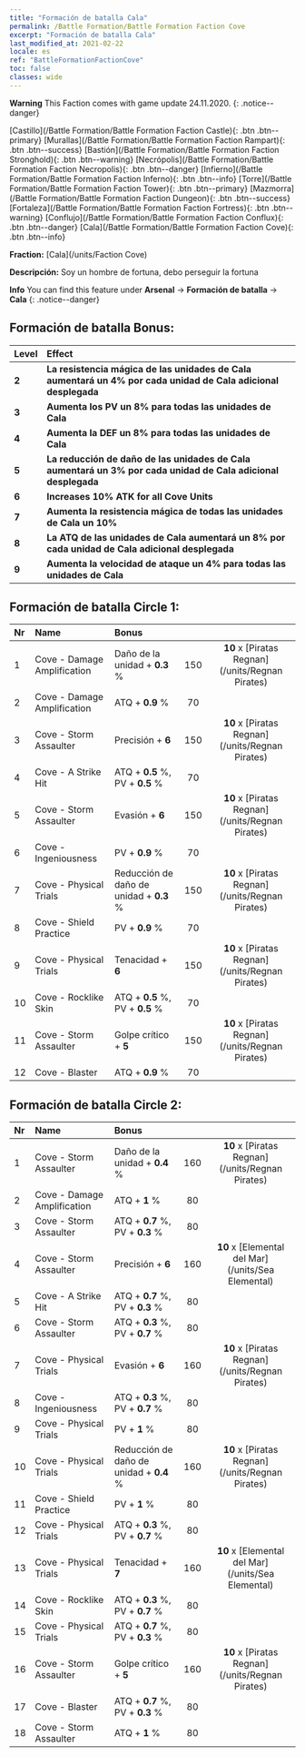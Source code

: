 ```yaml
---
title: "Formación de batalla Cala"
permalink: /Battle Formation/Battle Formation Faction Cove
excerpt: "Formación de batalla Cala"
last_modified_at: 2021-02-22
locale: es
ref: "BattleFormationFactionCove"
toc: false
classes: wide
---
```

**Warning** This Faction comes with game update 24.11.2020.
{: .notice--danger}

 [Castillo](/Battle Formation/Battle Formation Faction Castle){: .btn .btn--primary} [Murallas](/Battle Formation/Battle Formation Faction Rampart){: .btn .btn--success} [Bastión](/Battle Formation/Battle Formation Faction Stronghold){: .btn .btn--warning} [Necrópolis](/Battle Formation/Battle Formation Faction Necropolis){: .btn .btn--danger} [Infierno](/Battle Formation/Battle Formation Faction Inferno){: .btn .btn--info} [Torre](/Battle Formation/Battle Formation Faction Tower){: .btn .btn--primary} [Mazmorra](/Battle Formation/Battle Formation Faction Dungeon){: .btn .btn--success} [Fortaleza](/Battle Formation/Battle Formation Faction Fortress){: .btn .btn--warning} [Conflujo](/Battle Formation/Battle Formation Faction Conflux){: .btn .btn--danger} [Cala](/Battle Formation/Battle Formation Faction Cove){: .btn .btn--info} 

  **Fraction:** [Cala](/units/Faction Cove)

  **Descripción:** Soy un hombre de fortuna, debo perseguir la fortuna

**Info** You can find this feature under **Arsenal** -> **Formación de batalla** -> **Cala** 
{: .notice--danger}

## Formación de batalla Bonus:

  | Level |         Effect        |
  |:------|:---------------------|
  | **2** | **La resistencia mágica de las unidades de Cala aumentará un 4% por cada unidad de Cala adicional desplegada** |
  | **3** | **Aumenta los PV un 8% para todas las unidades de Cala** |
  | **4** | **Aumenta la DEF un 8% para todas las unidades de Cala** |
  | **5** | **La reducción de daño de las unidades de Cala aumentará un 3% por cada unidad de Cala adicional desplegada** |
  | **6** | **Increases 10% ATK for all Cove Units** |
  | **7** | **Aumenta la resistencia mágica de todas las unidades de Cala un 10%** |
  | **8** | **La ATQ de las unidades de Cala aumentará un 8% por cada unidad de Cala adicional desplegada** |
  | **9** | **Aumenta la velocidad de ataque un 4% para todas las unidades de Cala** |

## Formación de batalla Circle 1:

  |  Nr  |         Name        |  Bonus  | <i class="fas fa-flask"/>  |  <i class="fab fa-optin-monster"/> |
  |:-----|:--------------------|:---------|:-----------------:|:----------------:|
  | 1 | Cove - Damage Amplification | Daño de la unidad + **0.3** % | 150 |  **10** x [Piratas Regnan](/units/Regnan Pirates) |
  | 2 | Cove - Damage Amplification | ATQ + **0.9** % | 70 |   |
  | 3 | Cove - Storm Assaulter | Precisión + **6**  | 150 |  **10** x [Piratas Regnan](/units/Regnan Pirates) |
  | 4 | Cove - A Strike Hit | ATQ + **0.5** %, PV + **0.5** % | 70 |   |
  | 5 | Cove - Storm Assaulter | Evasión + **6**  | 150 |  **10** x [Piratas Regnan](/units/Regnan Pirates) |
  | 6 | Cove - Ingeniousness | PV + **0.9** % | 70 |   |
  | 7 | Cove - Physical Trials | Reducción de daño de unidad + **0.3** % | 150 |  **10** x [Piratas Regnan](/units/Regnan Pirates) |
  | 8 | Cove - Shield Practice | PV + **0.9** % | 70 |   |
  | 9 | Cove - Physical Trials | Tenacidad + **6**  | 150 |  **10** x [Piratas Regnan](/units/Regnan Pirates) |
  | 10 | Cove - Rocklike Skin | ATQ + **0.5** %, PV + **0.5** % | 70 |   |
  | 11 | Cove - Storm Assaulter | Golpe crítico + **5**  | 150 |  **10** x [Piratas Regnan](/units/Regnan Pirates) |
  | 12 | Cove - Blaster | ATQ + **0.9** % | 70 |   |
  


## Formación de batalla Circle 2:

  |  Nr  |         Name        |  Bonus  | <i class="fas fa-flask"/>  |  <i class="fab fa-optin-monster"/> |
  |:-----|:--------------------|:---------|:-----------------:|:----------------:|
  | 1 | Cove - Storm Assaulter | Daño de la unidad + **0.4** % | 160 |  **10** x [Piratas Regnan](/units/Regnan Pirates) |
  | 2 | Cove - Damage Amplification | ATQ + **1** % | 80 |   |
  | 3 | Cove - Storm Assaulter | ATQ + **0.7** %, PV + **0.3** % | 80 |   |
  | 4 | Cove - Storm Assaulter | Precisión + **6**  | 160 |  **10** x [Elemental del Mar](/units/Sea Elemental) |
  | 5 | Cove - A Strike Hit | ATQ + **0.7** %, PV + **0.3** % | 80 |   |
  | 6 | Cove - Storm Assaulter | ATQ + **0.3** %, PV + **0.7** % | 80 |   |
  | 7 | Cove - Physical Trials | Evasión + **6**  | 160 |  **10** x [Piratas Regnan](/units/Regnan Pirates) |
  | 8 | Cove - Ingeniousness | ATQ + **0.3** %, PV + **0.7** % | 80 |   |
  | 9 | Cove - Physical Trials | PV + **1** % | 80 |   |
  | 10 | Cove - Physical Trials | Reducción de daño de unidad + **0.4** % | 160 |  **10** x [Piratas Regnan](/units/Regnan Pirates) |
  | 11 | Cove - Shield Practice | PV + **1** % | 80 |   |
  | 12 | Cove - Physical Trials | ATQ + **0.3** %, PV + **0.7** % | 80 |   |
  | 13 | Cove - Physical Trials | Tenacidad + **7**  | 160 |  **10** x [Elemental del Mar](/units/Sea Elemental) |
  | 14 | Cove - Rocklike Skin | ATQ + **0.3** %, PV + **0.7** % | 80 |   |
  | 15 | Cove - Physical Trials | ATQ + **0.7** %, PV + **0.3** % | 80 |   |
  | 16 | Cove - Storm Assaulter | Golpe crítico + **5**  | 160 |  **10** x [Piratas Regnan](/units/Regnan Pirates) |
  | 17 | Cove - Blaster | ATQ + **0.7** %, PV + **0.3** % | 80 |   |
  | 18 | Cove - Storm Assaulter | ATQ + **1** % | 80 |   |
  

